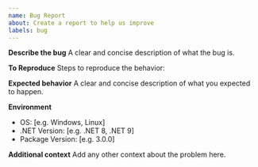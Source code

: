 ```yaml
---
name: Bug Report
about: Create a report to help us improve
labels: bug
---
```


**Describe the bug**
A clear and concise description of what the bug is.

**To Reproduce**
Steps to reproduce the behavior:

**Expected behavior**
A clear and concise description of what you expected to happen.

**Environment**
- OS: [e.g. Windows, Linux]
- .NET Version: [e.g. .NET 8, .NET 9]
- Package Version: [e.g. 3.0.0]

**Additional context**
Add any other context about the problem here.
